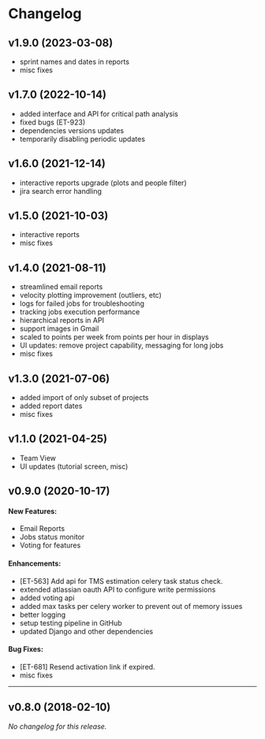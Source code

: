 # Changelog

## v1.9.0 (2023-03-08)
- sprint names and dates in reports
- misc fixes

## v1.7.0 (2022-10-14)
- added interface and API for critical path analysis
- fixed bugs (ET-923)
- dependencies versions updates
- temporarily disabling periodic updates

## v1.6.0 (2021-12-14)
- interactive reports upgrade (plots and people filter)
- jira search error handling

## v1.5.0 (2021-10-03)
- interactive reports
- misc fixes

## v1.4.0 (2021-08-11)
- streamlined email reports
- velocity plotting improvement (outliers, etc)
- logs for failed jobs for troubleshooting
- tracking jobs execution performance
- hierarchical reports in API
- support images in Gmail
- scaled to points per week from points per hour in displays
- UI updates: remove project capability, messaging for long jobs
- misc fixes

## v1.3.0 (2021-07-06)
- added import of only subset of projects
- added report dates
- misc fixes

## v1.1.0 (2021-04-25)
- Team View
- UI updates (tutorial screen, misc)

## v0.9.0 (2020-10-17)

#### New Features:
- Email Reports
- Jobs status monitor
- Voting for features

#### Enhancements:

- [ET-563] Add api for TMS estimation celery task status check.
- extended atlassian oauth API to configure write permissions
- added voting api
- added max tasks per celery worker to prevent out of memory issues
- better logging
- setup testing pipeline in GitHub
- updated Django and other dependencies

#### Bug Fixes:

- [ET-681] Resend activation link if expired.
- misc fixes


---

## v0.8.0 (2018-02-10)
*No changelog for this release.*
